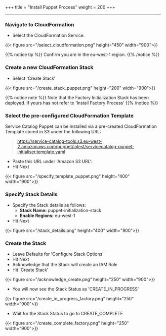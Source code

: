 +++
title = "Install Puppet Process"
weight = 200
+++

---


### Navigate to CloudFormation

- Select the CloudFormation Service.

{{< figure src="/select_cloudformation.png" height="450" width="900">}}

{{% notice tip %}}
Confirm you are in the eu-west-1 region.
{{% /notice %}}

### Create a new CloudFormation Stack

- Select 'Create Stack'

{{< figure src="/create_stack_puppet.png" height="200" width="900">}}

{{% notice note %}}
Note that the Factory Initialization Stack has been deployed. If yours has not refer to 'Install Factory Process'
{{% /notice %}}

### Select the pre-configured CloudFormation Template
Service Catalog Puppet can be installed via a pre-created CloudFormation Template stored in S3 under the following URL:
>  https://service-catalog-tools.s3.eu-west-2.amazonaws.com/puppet/latest/servicecatalog-puppet-initialiser.template.yaml

- Paste this URL under 'Amazon S3 URL': 
- Hit Next

{{< figure src="/specify_template_puppet.png" height="400" width="900">}}

### Specify Stack Details

- Specify the Stack details as follows:
    - **Stack Name:** puppet-initialization-stack
    - **Enable Regions:** eu-west-1
- Hit Next

{{< figure src="/stack_details.png" height="400" width="900">}}

### Create the Stack

- Leave Defaults for 'Configure Stack Options'
- Hit Next
- Acknowledge that the Stack will create an IAM Role
- Hit 'Create Stack'

{{< figure src="/acknowledge_create.png" height="250" width="900">}}

- You will now see the Stack Status as 'CREATE_IN_PROGRESS'

{{< figure src="/create_in_progress_factory.png" height="250" width="900">}}

- Wait for the Stack Status to go to CREATE_COMPLETE

{{< figure src="/create_complete_factory.png" height="250" width="900">}}
